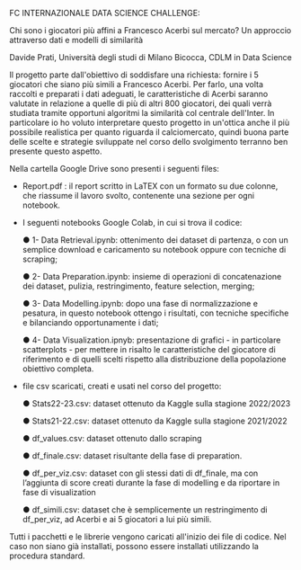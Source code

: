 FC INTERNAZIONALE DATA SCIENCE CHALLENGE: 

Chi sono i giocatori più affini a Francesco Acerbi sul mercato? Un approccio attraverso dati e modelli di similarità

Davide Prati, Università degli studi di Milano Bicocca, CDLM in Data Science

Il progetto parte dall'obiettivo di soddisfare una richiesta: fornire i 5 giocatori che siano più simili a Francesco Acerbi. Per farlo, una volta raccolti e preparati i dati adeguati, le caratteristiche di Acerbi saranno valutate in relazione a quelle di più di altri 800 giocatori, dei quali verrà studiata tramite opportuni algoritmi la similarità col centrale dell'Inter.
In particolare io ho voluto interpretare questo progetto in un'ottica anche il più possibile realistica per quanto riguarda il calciomercato, quindi buona parte delle scelte e strategie sviluppate nel corso dello svolgimento terranno ben presente questo aspetto.

Nella cartella Google Drive sono presenti i seguenti files:

-	Report.pdf : il report scritto in LaTEX con un formato su due colonne, che riassume il lavoro svolto, contenente una sezione per ogni notebook.
-	I seguenti notebooks Google Colab, in cui si trova il codice:
  
      ●	1- Data Retrieval.ipynb: ottenimento dei dataset di partenza, o con un semplice download e caricamento su notebook oppure con tecniche di scraping;
 	
      ●	2- Data Preparation.ipynb: insieme di operazioni di concatenazione dei dataset, pulizia, restringimento, feature selection, merging;
 	
      ●	3- Data Modelling.ipynb: dopo una fase di normalizzazione e pesatura, in questo notebook ottengo i risultati, con tecniche specifiche e bilanciando opportunamente i dati;
 	
      ●	4- Data Visualization.ipnyb: presentazione di grafici - in particolare scatterplots - per mettere in risalto le caratteristiche del giocatore di riferimento e di quelli scelti rispetto alla distribuzione della popolazione obiettivo completa.
-	file csv scaricati, creati e usati nel corso del progetto:
	
      ●	Stats22-23.csv: dataset ottenuto da Kaggle sulla stagione 2022/2023
 	
      ●	Stats21-22.csv: dataset ottenuto da Kaggle sulla stagione 2021/2022
 	
      ●	df_values.csv: dataset ottenuto dallo scraping
 	
      ●	df_finale.csv: dataset risultante della fase di preparation.
 	
      ●	df_per_viz.csv: dataset con gli stessi dati di df_finale, ma con l’aggiunta di score creati durante la fase di modelling e da riportare in fase di visualization
 	
      ●	df_simili.csv: dataset che è semplicemente un restringimento di df_per_viz, ad Acerbi e ai 5 giocatori a lui più simili.

Tutti i pacchetti e le librerie vengono caricati all'inizio dei file di codice. Nel caso non siano già installati, possono essere installati utilizzando la procedura standard.
